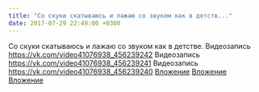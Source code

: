 ```yaml
---
title: "Со скуки скатываюсь и лажаю со звуком как в детств..."
date: 2017-07-29 22:49:00 +0300
---
```


Со скуки скатываюсь и лажаю со звуком как в детстве.
Видеозапись
<a class="vk-attach" href="https://vk.com/video41076938_456239242">https://vk.com/video41076938_456239242</a>
Видеозапись
<a class="vk-attach" href="https://vk.com/video41076938_456239241">https://vk.com/video41076938_456239241</a>
Видеозапись
<a class="vk-attach" href="https://vk.com/video41076938_456239240">https://vk.com/video41076938_456239240</a>
<a class="vk-attach" href="https://vk.com/video41076938_456239242">Вложение</a>
<a class="vk-attach" href="https://vk.com/video41076938_456239241">Вложение</a>
<a class="vk-attach" href="https://vk.com/video41076938_456239240">Вложение</a>
